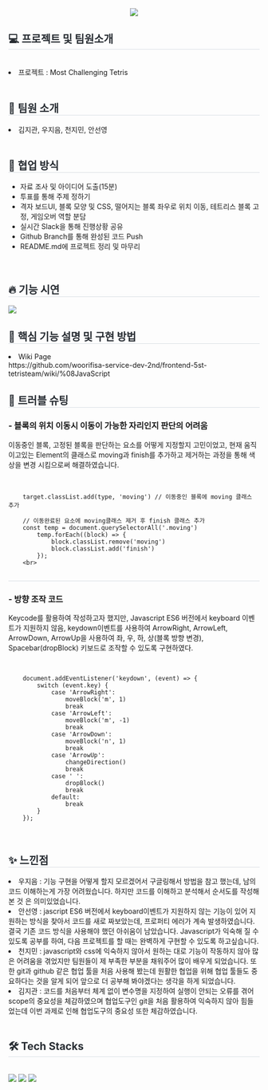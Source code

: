 <div align= "center">
    <img src="https://capsule-render.vercel.app/api?type=soft&color=0:df90ee,100:3c9ab9&height=120&text=Most%20Challenging%20Tetris&animation=twinkling&fontColor=ffffff&fontSize=70" />
    </div>
    <div style="text-align: left;"> 
    <h2 style="border-bottom: 1px solid #d8dee4; color: #282d33;"> 💻 프로젝트 및 팀원소개 </h2>
		<br>
			<li>
				프로젝트 : Most Challenging Tetris
			</li>
		<br>
		<h2 style="border-bottom: 1px solid #d8dee3; color: #282d33;"> 🤗 팀원 소개 </h2>	
			<li>
				김지관, 우지음, 천지민, 안선영
			</li>
		<br>
		<h2 style="border-bottom: 1px solid #d8dee3; color: #282d33;"> 💪 협업 방식 </h2>
			<ul>
				<li>자료 조사 및 아이디어 도출(15분)</li>
				<li>투표를 통해 주제 정하기</li>
				<li>격자 보드UI, 블록 모양 및 CSS, 떨어지는 블록 좌우로 위치 이동, 테트리스 블록 고정, 게임오버 역할 분담</li>
				<li>실시간 Slack을 통해 진행상황 공유</li>
				<li>Github Branch를 통해 완성된 코드 Push</li>
				<li>README.md에 프로젝트 정리 및 마무리</li>
			</ul>
   	<br>
		<h2 style="border-bottom: 1px solid #d8dee3; color: #282d33;"> 🔥 기능 시연 </h2>
	    	<img src="https://github.com/woorifisa-service-dev-2nd/frontend-5st-tetristeam/assets/66014764/4061ed9c-9bbe-4896-b35e-c53853a91b0b">
	<br>
		<h2 style="border-bottom: 1px solid #d8dee3; color: #282d33;"> 🎯 핵심 기능 설명 및 구현 방법 </h2>
	    	<li>Wiki Page</li>
		https://github.com/woorifisa-service-dev-2nd/frontend-5st-tetristeam/wiki/%08JavaScript
	<br>
		<h2 style="border-bottom: 1px solid #d8dee3; color: #282d33;"> 🚀 트러블 슈팅 </h2>
	    	<h3>- 블록의 위치 이동시 이동이 가능한 자리인지 판단의 어려움</h3>
		<p>이동중인 블록, 고정된 블록을 판단하는 요소를 어떻게 지정할지 고민이었고, 현재 움직이고있는 Element의 클래스로 moving과 finish를 추가하고 제거하는 과정을 통해 색상을 변경 시킴으로써 해결하였습니다.</p><br>
   		
		target.classList.add(type, 'moving') // 이동중인 블록에 moving 클래스 추가
		
		// 이동완료된 요소에 moving클래스 제거 후 finish 클래스 추가
		const temp = document.querySelectorAll('.moving')
		    temp.forEach((block) => {
		        block.classList.remove('moving')
		        block.classList.add('finish')
		    });
      	<br>
       
<h2 style="border-bottom: 1px solid #d8dee3; color: #282d33;"></h2>

<h3>- 방향 조작 코드</h3>
	    	<p>Keycode를 활용하여 작성하고자 했지만, Javascript ES6 버전에서 keyboard 이벤트가 지원하지 않음, keydown이벤트를 사용하여 ArrowRight, ArrowLeft, ArrowDown, ArrowUp을 사용하여 좌, 우, 하, 상(블록 방향 변경), Spacebar(dropBlock) 키보드로 조작할 수 있도록 구현하였다.</p><br>
	    
		document.addEventListener('keydown', (event) => {
		    switch (event.key) {
		        case 'ArrowRight':
		            moveBlock('m', 1)
		            break
		        case 'ArrowLeft':
		            moveBlock('m', -1)
		            break
		        case 'ArrowDown':
		            moveBlock('n', 1)
		            break
		        case 'ArrowUp':
		            changeDirection()
		            break
		        case ' ':
		            dropBlock()
		            break
		        default:
		            break
		    }
		});
  <br>
		<h2 style="border-bottom: 1px solid #d8dee3; color: #282d33;"> ✨ 느낀점 </h2>
	    	<li>우지음 : 기능 구현을 어떻게 할지 모르겠어서 구글링해서 방법을 참고 했는데, 남의 코드 이해하는게 가장 어려웠습니다. 하지만 코드를 이해하고 분석해서 순서도를 작성해본 것 은 의미있었습니다.</li>
	    	<li>안선영 : jascript ES6 버전에서 keyboard이벤트가 지원하지 않는 기능이 있어
지원하는 방식을 찾아서 코드를 새로 짜보았는데, 프로퍼티 에러가 계속 발생하였습니다. 결국 기존 코드 방식을 사용해야 했던 아쉬움이 남았습니다.  Javascript가 익숙해 질 수 있도록 공부를 하여, 다음 프로젝트를 할 때는 완벽하게 구현할 수 있도록 하고싶습니다.</li>
	    	<li>천지민 : javascript와 css에 익숙하지 않아서 원하는 대로 기능이 작동하지 않아 많은 어려움을 겪었지만 팀원들이 제 부족한 부분을 채워주어 많이 배우게 되었습니다. 또한 git과 github 같은 협업 툴을 처음 사용해 봤는데 원활한 협업을 위해 협업 툴들도 중요하다는 것을 알게 되어 앞으로 더 공부해 봐야겠다는 생각을 하게 되었습니다.</li>
	    	<li>김지관 : 코드를 처음부터 체계 없이 변수명을 지정하여 실행이 안되는 오류를 겪어 scope의 중요성을 체감하였으며 협업도구인 git을 처음 활용하여 익숙하지 않아 힘들었는데 이번 과제로 인해 협업도구의 중요성 또한 체감하였습니다.</li>
	<br>
 	
<div style="text-align: left;">
    <h2 style="border-bottom: 1px solid #d8dee4; color: #282d33;"> 🛠️ Tech Stacks </h2> <br> 
    <div style="margin: ; text-align: left;" "text-align: left;"> <img src="https://img.shields.io/badge/Javascript-F7DF1E?style=for-the-badge&logo=Javascript&logoColor=white">
          <img src="https://img.shields.io/badge/HTML5-E34F26?style=for-the-badge&logo=HTML5&logoColor=white">
          <img src="https://img.shields.io/badge/CSS3-1572B6?style=for-the-badge&logo=CSS3&logoColor=white">
          </div>
    </div>
    
